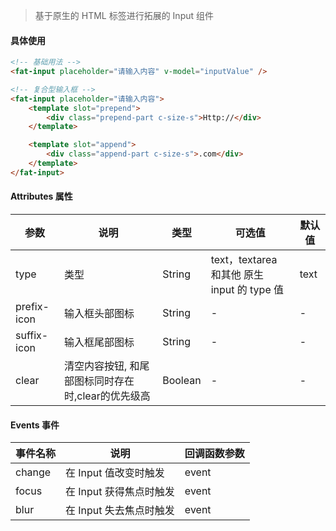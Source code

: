 > 基于原生的 HTML 标签进行拓展的 Input 组件

#### 具体使用
```html
<!-- 基础用法 -->
<fat-input placeholder="请输入内容" v-model="inputValue" />

<!-- 复合型输入框 -->
<fat-input placeholder="请输入内容">
    <template slot="prepend">
        <div class="prepend-part c-size-s">Http://</div>
    </template>

    <template slot="append">
        <div class="append-part c-size-s">.com</div>
    </template>
</fat-input>
```

#### Attributes 属性

参数 | 说明 | 类型 | 可选值 | 默认值
--- | --- | --- | --- | ---
type | 类型 | String | text，textarea 和其他 原生 input 的 type 值 | text
prefix-icon | 输入框头部图标 | String | - | -
suffix-icon | 输入框尾部图标 | String | - | -
clear | 清空内容按钮, 和尾部图标同时存在时,clear的优先级高 | Boolean | - | -

#### Events 事件

事件名称 | 说明 | 回调函数参数
--- | --- | --- | 
change | 在 Input 值改变时触发 | event
focus | 在 Input 获得焦点时触发 | event
blur | 在 Input 失去焦点时触发 | event
